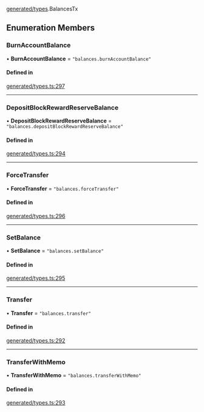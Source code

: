 [generated/types](../../../Modules/Generated/Types.md).BalancesTx

## Enumeration Members

### BurnAccountBalance

• **BurnAccountBalance** = ``"balances.burnAccountBalance"``

#### Defined in

[generated/types.ts:297](https://github.com/PolymeshAssociation/polymesh-sdk/blob/15be87e8/src/generated/types.ts#L297)

___

### DepositBlockRewardReserveBalance

• **DepositBlockRewardReserveBalance** = ``"balances.depositBlockRewardReserveBalance"``

#### Defined in

[generated/types.ts:294](https://github.com/PolymeshAssociation/polymesh-sdk/blob/15be87e8/src/generated/types.ts#L294)

___

### ForceTransfer

• **ForceTransfer** = ``"balances.forceTransfer"``

#### Defined in

[generated/types.ts:296](https://github.com/PolymeshAssociation/polymesh-sdk/blob/15be87e8/src/generated/types.ts#L296)

___

### SetBalance

• **SetBalance** = ``"balances.setBalance"``

#### Defined in

[generated/types.ts:295](https://github.com/PolymeshAssociation/polymesh-sdk/blob/15be87e8/src/generated/types.ts#L295)

___

### Transfer

• **Transfer** = ``"balances.transfer"``

#### Defined in

[generated/types.ts:292](https://github.com/PolymeshAssociation/polymesh-sdk/blob/15be87e8/src/generated/types.ts#L292)

___

### TransferWithMemo

• **TransferWithMemo** = ``"balances.transferWithMemo"``

#### Defined in

[generated/types.ts:293](https://github.com/PolymeshAssociation/polymesh-sdk/blob/15be87e8/src/generated/types.ts#L293)
